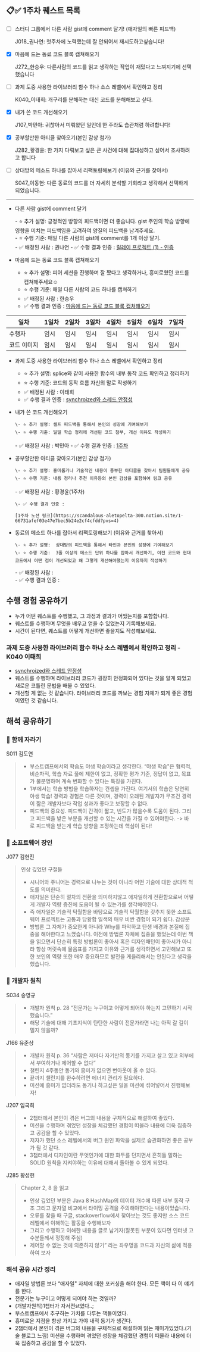## 📋✅ 1주차 퀘스트 목록

- [ ] 스터디 그룹에서 다른 사람 gist에 comment 달기! (애자일의 빠른 피드백)

  J018\_권나연: 첫주차에 노력했는데 잘 안되어서 재시도하고싶습니다!

- [x] 마음에 드는 동료 코드 블록 캡쳐해오기

  J272\_한승우: 다른사람의 코드를 읽고 생각하는 작업이 재밌다고 느껴지기에 선택했습니다

- [ ] 과제 도중 사용한 라이브러리 함수 하나 소스 레벨에서 확인하고 정리

  K040\_이태희: 개구리를 분해하는 대신 코드를 분해해보고 싶다.

- [x] 내가 쓴 코드 개선해오기

  J107\_박민아: 귀찮아서 미뤄왔던 일인데 한 주라도 습관처럼 하려합니다!

- [x] 공부할만한 아티클 찾아오기(본인 감상 첨가)

  J282\_황경윤: 한 가지 다뤄보고 싶은 큰 사건에 대해 집대성하고 싶어서 조사하려고 합니다

- [ ] 상대방의 메소드 하나를 잡아서 리팩토링해보기 (이유와 근거를 찾아서)

  S047\_이동현: 다른 동료의 코드를 더 자세히 분석할 기회라고 생각해서 선택하게 되었습니다.

---

- 다른 사람 gist에 comment 달기

  \- ⭐️ 추가 설명: 긍정적인 방향의 피드백이면 더 좋습니다. gist 주인의 학습 방향에 영향을 미치는 피드백임을 고려하여 양질의 피드백을 남겨주세요.  
  \- ⭐️ 수행 기준: 매일 다른 사람의 gist에 comment를 1개 이상 달기.  
  \- ✅ 배정된 사람 : 권나연
  \- ✅ 수행 결과 인증 : [릴레이 프로젝트 (1) - 인증](https://chichoc.notion.site/1-ee32970a61aa4272a4cbedba06c89280?pvs=4)

- 마음에 드는 동료 코드 블록 캡쳐해오기

  - ⭐️ 추가 설명: 피어 세션을 진행하며 잘 짰다고 생각하거나, 흥미로웠던 코드를 캡쳐해주세요☺️
  - ⭐️ 수행 기준: 매일 다른 사람의 코드 하나를 캡쳐하기
  - ✅ 배정된 사람 : 한승우
  - ✅ 수행 결과 인증 : [마음에 드는 동료 코드 블록 캡처해오기](https://www.notion.so/hanseungu/c4b763b8c5864a0f925ae7c324ddbff5?pvs=4)

| 일차        | 1일차 | 2일차 | 3일차 | 4일차 | 5일차 | 6일차 | 7일차 |
| ----------- | ----- | ----- | ----- | ----- | ----- | ----- | ----- |
| 수행자      | 임시  | 임시  | 임시  | 임시  | 임시  | 임시  | 임시  |
| 코드 이미지 | 임시  | 임시  | 임시  | 임시  | 임시  | 임시  | 임시  |

- 과제 도중 사용한 라이브러리 함수 하나 소스 레벨에서 확인하고 정리

  - ⭐️ 추가 설명: splice와 같이 사용한 함수의 내부 동작 코드 확인하고 정리하기
  - ⭐️ 수행 기준: 코드의 동작 흐름 자신의 말로 작성하기
  - ✅ 배정된 사람 : 이태희
  - ✅ 수행 결과 인증 : [synchroized와 스레드 안정성](https://taehi.notion.site/synchronized-2113add0dca744909db3fce440c47055?pvs=4)

- 내가 쓴 코드 개선해오기

      \- ⭐️ 추가 설명: 셀프 피드백을 통해서 본인의 성장에 기여해보기
      \- ⭐️ 수행 기준: 일일 학습 정리에 개선된 코드 첨부, 개선 이유도 작성하기

  \- ✅ 배정된 사람 : 박민아
  \- ✅ 수행 결과 인증 : [1주차](https://mangrove-sardine-d4a.notion.site/0725-3197b668c3c544dab6bc4843ea81e22d?pvs=4)

- 공부할만한 아티클 찾아오기(본인 감상 첨가)

      \- ⭐️ 추가 설명: 흥미롭거나 기술적인 내용이 풍부한 아티클을 찾아서 팀원들에게 공유
      \- ⭐️ 수행 기준: 내용 정리나 추천 이유등의 본인 감상을 포함하여 링크 공유

  \- ✅ 배정된 사람 : 황경윤(1주차)

      \- ✅ 수행 결과 인증 :

      [1주차 노션 링크](https://scandalous-aletopelta-300.notion.site/1-66731afef03e47e7bec5b24e2cf4cfdd?pvs=4)

- 동료의 메소드 하나를 잡아서 리팩토링해보기 (이유와 근거를 찾아서)

      \- ⭐️ 추가 설명:  상대방의 피드백을 통해서 타인과 본인의 성장에 기여해보기
      \- ⭐️ 수행 기준:  3줄 이상의 메소드 단위 하나를 잡아서 개선하기, 이전 코드와 현대 코드에서 어떤 점이 개선되었고 왜 그렇게 개선해야했는지 이유까지 작성하기

  \- ✅ 배정된 사람 :  
   \- ✅ 수행 결과 인증 :

## 수행 경험 공유하기 
- 누가 어떤 퀘스트를 수행했고, 그 과정과 결과가 어땠는지를 포함합니다.
- 퀘스트를 수행하며 무엇을 배우고 얻을 수 있었는지 기록해보세요.
- 시간이 된다면, 퀘스트를 어떻게 개선하면 좋을지도 작성해보세요.

### 과제 도중 사용한 라이브러리 함수 하나 소스 레벨에서 확인하고 정리 - K040 이태희
- [synchroized와 스레드 안정성](https://taehi.notion.site/synchronized-2113add0dca744909db3fce440c47055?pvs=4)
- 퀘스트를 수행하며 라이브러리 코드가 굉장히 안정화되어 있다는 것을 알게 되었고 새로운 코틀린 문법을 배울 수 있었다.
- 개선할 게 없는 것 같습니다. 라이브러리 코드를 까보는 경험 자체가 되게 좋은 경험이였던 것 같습니다. 

## 해석 공유하기

### 📕 함께 자라기

S011 김도연

> - 부스트캠프에서의 학습도 야생 학습이라고 생각한다. “야생 학습"은 협력적, 비순차적, 학습 자료 풀에 제한이 없고, 정확한 평가 기준, 정답이 없고, 목표가 불분명하며 계속 변화할 수 있다는 특징을 가진다.
> - 1부에서는 학습 방법을 학습하자는 컨셉을 가진다. 여기서의 학습은 당연히 야생 학습! 경력과 경험은 다른 것이며, 경력이 오래된 개발자가 무조건 경력이 짧은 개발자보다 작업 성과가 좋다고 보장할 수 없다.
> - 피드백의 중요성. 피드백이 간격이 짧고, 빈도가 많을수록 도움이 된다. 그리고 피드백을 받은 부분을 개선할 수 있는 시간을 가질 수 있어야한다. -> 바로 피드백을 받는게 학습 방향을 조정하는데 핵심이 된다!

### 📕 소프트웨어 장인

J077 김현진<br>

> 인상 깊었던 구절들
>
> - 시니어와 주니어는 경력으로 나누는 것이 아니라 어떤 기술에 대한 상대적 척도를 의미한다.
> - 애자일은 단순히 절차의 전환을 의미하지않고 애자일하게 전환함으로써 어떻게 개발자 역량 증진에 도움이 될 수 있는가를 생각해야한다.
> - 즉 애자일은 기술적 탁월함을 바탕으로 기술적 탁월함을 갖추지 못한 소프트웨어 프로젝트는 고통과 당황함 일색의 매우 비싼 경험이 되기 쉽다.
>   감상문
> - 방법론 그 자체가 중요한게 아니라 Why를 파악하고 탄생 배경과 본질에 집중을 해야한다고 느꼈습니다. 이전에 방법론 자체에 집중을 했었는데 이번 책을 읽으면서 단순히 특정 방법론이 좋아서 혹은 디자인패턴이 좋아서가 아니라 항상 머릿속에 물음표를 가지고 이유와 근거를 생각하면서 고민해보고 또 한 보인의 역량 또한 매우 중요하므로 발전을 게을리해서는 안된다고 생각을 했습니다.

### 📕 개발자 원칙

S034 송영규

> - 개발자 원칙 p. 28 “전문가는 누구이고 어떻게 되어야 하는지 고민하기 시작했습니다.”
> - 해당 기술에 대해 기초지식이 탄탄한 사람이 전문가라면 나는 아직 갈 길이 멀지 않을까?

J166 유준상

> - 개발자 원칙 p. 36 “사람은 저마다 자기만의 동기를 가지고 살고 있고 외부에서 부여하거나 제어할 수 없다”
> - 챌린지 4주동안 동기와 흥미가 없으면 번아웃이 올 수 있다.
> - 끝까지 챌린지를 완수하려면 에너지 관리가 필요하다.
> - 미션에 흥미가 없더라도 동기나 하고싶은 일을 미션에 섞어넣어서 진행해보자!

J207 임국희

> - 2챕터에서 본인이 겪은 버그의 내용을 구체적으로 해설하여 좋았다.
> - 미션을 수행하며 겪었던 성장을 체감했던 경험이 떠올라 내용에 더욱 집중하고 공감을 할 수 있었다.
> - 저자가 했던 소스 레벨에서의 버그 원인 파악을 실제로 습관화하면 좋은 공부가 될 것 같다.
> - 3챕터에서 디자인이란 무엇인가에 대한 화두를 던지면서 흔히들 말하는 SOLID 원칙을 지켜야하는 이유에 대해서 돌아볼 수 있게 되었다.

J285 황성헌

> Chapter 2, 8 을 읽고
>
> - 인상 깊었던 부분은 Java 8 HashMap의 데이터 개수에 따른 내부 동작 구조 그리고 문자열 비교에서 타이밍 공격을 주의해야한다는 내용이었습니다.
> - 오류를 찾을 때 구글, stackoverflow에서 찾아보는 것도 좋지만 소스 코드 레벨에서 이해하는 활동을 수행해보자
> - 그리고 수행하고 이해한 내용을 글로 남기자(잘못된 부분이 있다면 인터넷 고수분들께서 정정해 주심)
> - 제어할 수 없는 것에 의존하지 않기” 라는 좌우명을 코드과 자신의 삶에 적용하여 보자

### 해석 공유 시간 정리

- 애자일 방법론 보다 “애자일" 자체에 대한 포커싱을 해야 한다. 모든 책이 다 이 얘기를 한다.
- 전문가는 누구이고 어떻게 되어야 하는 것일까?
- (개발자원칙)1챕터가 자서전st였다..;
- 부스트캠프에서 추구하는 가치를 다루는 책들이었다.
- 흥미로운 지점을 항상 가지고 가야 내적 동기가 생긴다.
- 2챕터에서 본인이 겪은 버그의 내용을 구체적으로 해설하여 읽는 재미가있었다.(기술 블로그 느낌) 미션을 수행하며 겪었던 성장을 체감했던 경험이 떠올라 내용에 더욱 집중하고 공감을 할 수 있었다.
